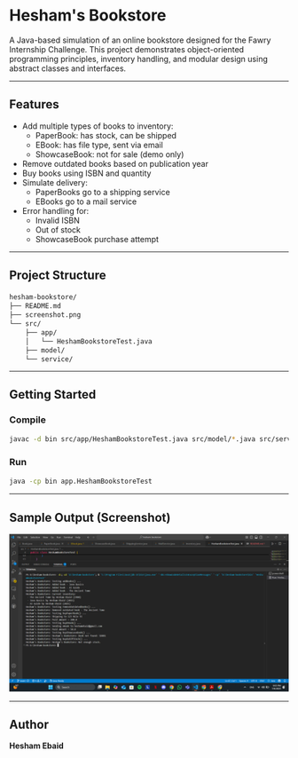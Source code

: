 # Hesham's Bookstore

A Java-based simulation of an online bookstore designed for the Fawry Internship Challenge. This project demonstrates object-oriented programming principles, inventory handling, and modular design using abstract classes and interfaces.

---

## Features

- Add multiple types of books to inventory:
  - PaperBook: has stock, can be shipped
  - EBook: has file type, sent via email
  - ShowcaseBook: not for sale (demo only)
- Remove outdated books based on publication year
- Buy books using ISBN and quantity
- Simulate delivery:
  - PaperBooks go to a shipping service
  - EBooks go to a mail service
- Error handling for:
  - Invalid ISBN
  - Out of stock
  - ShowcaseBook purchase attempt

---

## Project Structure

```
hesham-bookstore/
├── README.md
├── screenshot.png
└── src/
    ├── app/
    │   └── HeshamBookstoreTest.java
    ├── model/
    └── service/
```

---

## Getting Started

### Compile

```bash
javac -d bin src/app/HeshamBookstoreTest.java src/model/*.java src/service/*.java
```

### Run

```bash
java -cp bin app.HeshamBookstoreTest
```

---

## Sample Output (Screenshot)

![Console Screenshot](screenshot.png)

---

## Author

**Hesham Ebaid**  
